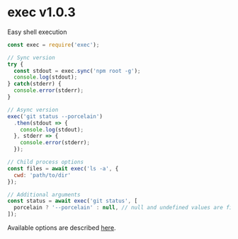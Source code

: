 # exec v1.0.3

Easy shell execution

```js
const exec = require('exec');

// Sync version
try {
  const stdout = exec.sync('npm root -g');
  console.log(stdout);
} catch(stderr) {
  console.error(stderr);
}

// Async version
exec('git status --porcelain')
  .then(stdout => {
    console.log(stdout);
  }, stderr => {
    console.error(stderr);
  });

// Child process options
const files = await exec('ls -a', {
  cwd: 'path/to/dir'
});

// Additional arguments
const status = await exec('git status', [
  porcelain ? '--porcelain' : null, // null and undefined values are filtered out
]);
```

Available options are described [here](https://nodejs.org/api/child_process.html#child_process_child_process_exec_command_options_callback).
